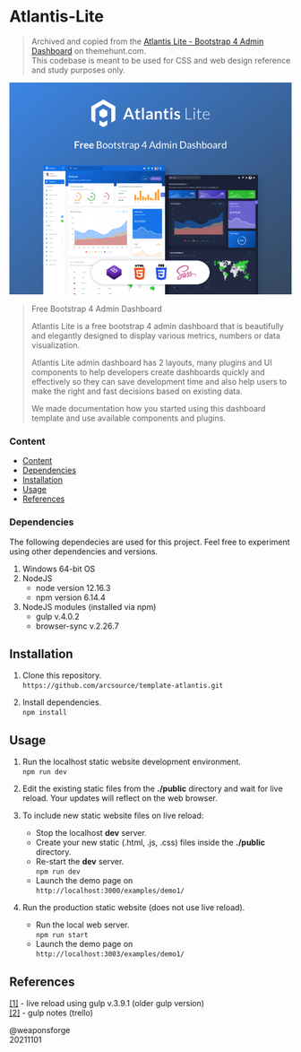 # Atlantis-Lite

> Archived and copied from the [Atlantis Lite - Bootstrap 4 Admin Dashboard](https://themehunt.com/item/1527584-atlantis-lite-bootstrap-4-admin-dashboard) on themehunt.com.  
> This codebase is meant to be used for CSS and web design reference and study purposes only.

![atlantis](assets/thumbnail.png)

> Free Bootstrap 4 Admin Dashboard
> 
> Atlantis Lite is a free bootstrap 4 admin dashboard that is beautifully and elegantly designed to display various metrics, numbers or data visualization.
> 
> Atlantis Lite admin dashboard has 2 layouts, many plugins and UI components to help developers create dashboards quickly and effectively so they can save development time and also help users to make the right and fast decisions based on existing data.
> 
> We made documentation how you started using this dashboard template and use available components and plugins.

### Content

- [Content](#content)
- [Dependencies](#dependencies)
- [Installation](#installation)
- [Usage](#usage)
- [References](#references)

### Dependencies

The following dependecies are used for this project. Feel free to experiment using other dependencies and versions.

1. Windows 64-bit OS
2. NodeJS
	- node version 12.16.3
	- npm version 6.14.4
3. NodeJS modules (installed via npm)
	- gulp v.4.0.2
	- browser-sync v.2.26.7


## Installation

1. Clone this repository.  
`https://github.com/arcsource/template-atlantis.git`

2. Install dependencies.  
`npm install`


## Usage

1. Run the localhost static website development environment.  
`npm run dev`

2.  Edit the existing static files from the **./public** directory and wait for live reload. Your updates will reflect on the web browser.

3. To include new static website files on live reload:
	- Stop the localhost **dev** server.
	- Create your new static (.html, .js, .css) files inside the **./public** directory.
	- Re-start the **dev** server.  
`npm run dev`
    - Launch the demo page on  
`http://localhost:3000/examples/demo1/`

4. Run the production static website (does not use live reload).  
    - Run the local web server.  
`npm run start`
    - Launch the demo page on  
`http://localhost:3003/examples/demo1/`


## References

[[1]](https://github.com/ciatph/webtools) - live reload using gulp v.3.9.1 (older gulp version)  
[[2]](https://trello.com/c/gFN68i6k) - gulp notes (trello)

@weaponsforge  
20211101